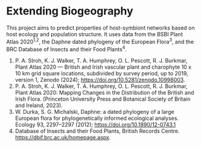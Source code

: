 # Extending Biogeography

This project aims to predict properties of host-symbiont networks based on host ecology and population structure. It uses data from the BSBI Plant Atlas 2020<sup>1,2</sup>, the Daphne dated phylogeny of the European Flora<sup>3</sup>, and the BRC Database of Insects and their Food Plants<sup>4</sup>.

1.  P. A. Stroh, K. J. Walker, T. A. Humphrey, O. L. Pescott, R. J. Burkmar, Plant Atlas 2020 — British and Irish vascular plant and charophyte 10 x 10 km grid square locations, subdivided by survey period, up to 2019, version 1, Zenodo (2024); <https://doi.org/10.5281/zenodo.10998003>.
2.  P. A. Stroh, K. J. Walker, T. A. Humphrey, O. L. Pescott, R. J. Burkmar, Plant Atlas 2020: Mapping Changes in the Distribution of the British and Irish Flora. (Princeton University Press and Botanical Society of Britain and Ireland, 2023).
3.  W. Durka, S. G. Michalski, Daphne: a dated phylogeny of a large European flora for phylogenetically informed ecological analyses. Ecology 93, 2297–2297 (2012); <https://doi.org/10.1890/12-0743.1>
4.  Database of Insects and their Food Plants, British Records Centre. <https://dbif.brc.ac.uk/homepage.aspx>.
